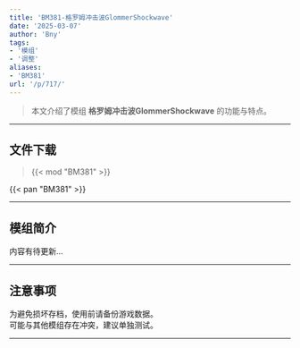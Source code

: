 ```yaml
---
title: 'BM381-格罗姆冲击波GlommerShockwave'
date: '2025-03-07'
author: 'Bny'
tags:
- '模组'
- '调整'
aliases:
- 'BM381'
url: '/p/717/'
---
```


> 本文介绍了模组 **格罗姆冲击波GlommerShockwave** 的功能与特点。

---

## 文件下载  

> {{< mod "BM381" >}}  

{{< pan "BM381" >}}  

---

## 模组简介

>  
内容有待更新...  

---

## 注意事项

>  
为避免损坏存档，使用前请备份游戏数据。  
可能与其他模组存在冲突，建议单独测试。  

---

